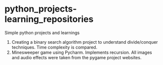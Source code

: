 # python_projects-learning_repositories
Simple python projects and learnings

1) Creating a binary search algorithm project to understand divide/conquer techniques. Time complexity is compared. 
2) Minesweeper game using Pycharm. Implements recursion.
All images and audio effects were taken from the pygame project websites.


